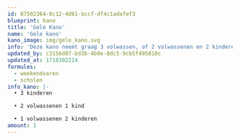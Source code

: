 ```yaml
---
id: 87502364-0c12-4d61-bccf-df4c1adafef3
blueprint: kano
title: 'Gele Kano'
name: 'Gele kano'
kano_image: img/gele_kano.svg
info: 'Deze kano neemt graag 3 volwassen, of 2 volwassenen en 2 kinderen met zich mee'
updated_by: c3156d07-bd3b-4b0e-8dc5-9cb5f495810c
updated_at: 1716302214
formules:
  - weekendvaren
  - scholen
info_kano: |-
  • 3 kinderen

  • 2 volwassenen 1 kind 

  • 1 volwassenen 2 kinderen
amount: 1
---
```


